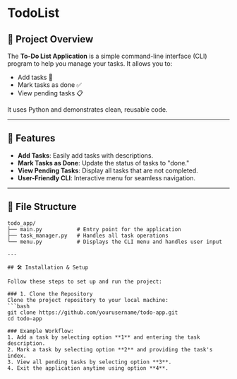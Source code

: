 # TodoList

## 📜 Project Overview
The **To-Do List Application** is a simple command-line interface (CLI) program to help you manage your tasks. It allows you to:
- Add tasks 📝
- Mark tasks as done ✅
- View pending tasks 📋

It uses Python and demonstrates clean, reusable code.

---

## 🚀 Features
- **Add Tasks**: Easily add tasks with descriptions.
- **Mark Tasks as Done**: Update the status of tasks to "done."
- **View Pending Tasks**: Display all tasks that are not completed.
- **User-Friendly CLI**: Interactive menu for seamless navigation.

---

## 📁 File Structure
```plaintext
todo_app/
├── main.py           # Entry point for the application
├── task_manager.py   # Handles all task operations
└── menu.py           # Displays the CLI menu and handles user input

---

## 🛠️ Installation & Setup

Follow these steps to set up and run the project:

### 1. Clone the Repository
Clone the project repository to your local machine:
```bash
git clone https://github.com/yourusername/todo-app.git
cd todo-app

### Example Workflow:
1. Add a task by selecting option **1** and entering the task description.
2. Mark a task by selecting option **2** and providing the task's index.
3. View all pending tasks by selecting option **3**.
4. Exit the application anytime using option **4**.

